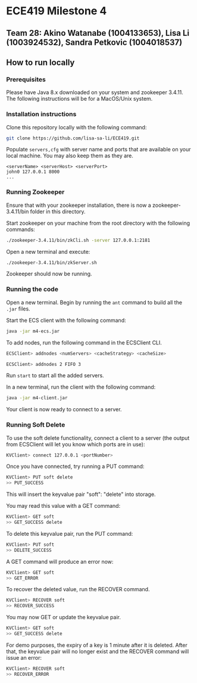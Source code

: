 # ECE419 Milestone 4
## Team 28: Akino Watanabe (1004133653), Lisa Li (1003924532), Sandra Petkovic (1004018537)

## How to run locally
### Prerequisites

Please have Java 8.x downloaded on your system and zookeeper 3.4.11. The following instructions will be for a MacOS/Unix system.

### Installation instructions

Clone this repository locally with the following command:

```sh
git clone https://github.com/lisa-sa-li/ECE419.git 
```

Populate `servers,cfg` with server name and ports that are available on your local machine. You may also keep them as they are.

```
<serverName> <serverHost> <serverPort>
john0 127.0.0.1 8000
...
```

### Running Zookeeper
Ensure that with your zookeeper installation, there is now a zookeeper-3.4.11/bin folder in this directory.

Start zookeeper on your machine from the root directory with the following commands:

```sh
./zookeeper-3.4.11/bin/zkCli.sh -server 127.0.0.1:2181
```

Open a new terminal and execute:

```sh
./zookeeper-3.4.11/bin/zkServer.sh
```

Zookeeper should now be running.

### Running the code

Open a new terminal. Begin by running the `ant` command to build all the `.jar` files.


Start the ECS client with the following command:

```sh
java -jar m4-ecs.jar
```

To add nodes, run the following command in the ECSClient CLI.

```sh
ECSClient> addnodes <numServers> <cacheStrategy> <cacheSize>

ECSClient> addnodes 2 FIFO 3
```

Run `start` to start all the added servers.

In a new terminal, run the client with the following command:

```sh
java -jar m4-client.jar
```

Your client is now ready to connect to a server.

### Running Soft Delete

To use the soft delete functionality, connect a client to a server (the output from ECSClient will let you know which ports are in use):

```sh
KVClient> connect 127.0.0.1 <portNumber>
```

Once you have connected, try running a PUT command:

```sh
KVClient> PUT soft delete
>> PUT_SUCCESS
```

This will insert the keyvalue pair "soft": "delete" into storage.

You may read this value with a GET command:

```sh
KVClient> GET soft
>> GET_SUCCESS delete
```

To delete this keyvalue pair, run the PUT command:

```sh
KVClient> PUT soft
>> DELETE_SUCCESS
```

A GET command will produce an error now:

```sh
KVClient> GET soft
>> GET_ERROR
```

To recover the deleted value, run the RECOVER command.

```sh
KVClient> RECOVER soft
>> RECOVER_SUCCESS
```

You may now GET or update the keyvalue pair.

```sh
KVClient> GET soft
>> GET_SUCCESS delete
```

For demo purposes, the expiry of a key is 1 minute after it is deleted. After that, the keyvalue pair will no longer exist and the RECOVER command will issue an error:

```sh
KVClient> RECOVER soft
>> RECOVER_ERROR
```